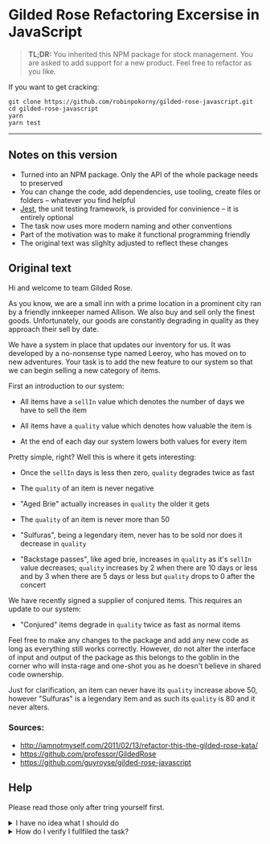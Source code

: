 # Gilded Rose Refactoring Excersise in JavaScript

> **TL;DR:**
> You inherited this NPM package for stock management. You are asked to add support for a new product. Feel free to refactor as you like.

If you want to get cracking:

```
git clone https://github.com/robinpokorny/gilded-rose-javascript.git
cd gilded-rose-javascript
yarn
yarn test
```

---

## Notes on this version

- Turned into an NPM package. Only the API of the whole package needs to preserved
- You can change the code, add dependencies, use tooling, create files or folders – whatever you find helpful
- [Jest](https://jestjs.io/), the unit testing framework, is provided for convinience – it is entirely optional
- The task now uses more modern naming and other conventions
- Part of the motivation was to make it functional programming friendly
- The original text was slighlty adjusted to reflect these changes

## Original text

Hi and welcome to team Gilded Rose.

As you know, we are a small inn with a prime location in a prominent city ran
by a friendly innkeeper named Allison. We also buy and sell only the finest
goods. Unfortunately, our goods are constantly degrading in quality as they
approach their sell by date.

We have a system in place that updates our inventory for us. It was developed
by a no-nonsense type named Leeroy, who has moved on to new adventures. Your
task is to add the new feature to our system so that we can begin selling a
new category of items.

First an introduction to our system:

- All items have a `sellIn` value which denotes the number of days we have to
  sell the item

- All items have a `quality` value which denotes how valuable the item is

- At the end of each day our system lowers both values for every item

Pretty simple, right? Well this is where it gets interesting:

- Once the `sellIn` days is less then zero, `quality` degrades twice as fast

- The `quality` of an item is never negative

- "Aged Brie" actually increases in `quality` the older it gets

- The `quality` of an item is never more than 50

- "Sulfuras", being a legendary item, never has to be sold nor does it
  decrease in `quality`

- "Backstage passes", like aged brie, increases in `quality` as it's `sellIn`
  value decreases; `quality` increases by 2 when there are 10 days or less
  and by 3 when there are 5 days or less but `quality` drops to 0 after the
  concert

We have recently signed a supplier of conjured items. This requires an update
to our system:

- "Conjured" items degrade in `quality` twice as fast as normal items

Feel free to make any changes to the package and add any new
code as long as everything still works correctly. However, do not alter the
interface of input and output of the package as this belongs to the goblin in the corner
who will insta-rage and one-shot you as he doesn't believe in shared code
ownership.

Just for clarification, an item can never have its `quality` increase above 50,
however "Sulfuras" is a legendary item and as such its `quality` is 80 and it
never alters.

### Sources:

- http://iamnotmyself.com/2011/02/13/refactor-this-the-gilded-rose-kata/
- https://github.com/professor/GildedRose
- https://github.com/guyroyse/gilded-rose-javascript

## Help

Please read those only after tring yourself first.

<details> <summary>I have no idea what I should do</summary>

Make sure you read the text properly. It asks you to add a support for a new type of product. However, the _real task_ is to refactor the current code first as it is uneasy to follow.

Most people would probably work in this order:

1. Write unit tests for all current product types and all edge cases
2. Refactor the code to be more understandable; the unit tests will help prevent regressions
3. Add unit tests for the new product, thinking about all edge cases
4. Update the code to handle the new product and make tests pass
   </details>

<details> <summary>How do I verify I fullfiled the task?</summary>

The task has many edge cases. It can be easy to think you are done, but there could be regressions. In fact, that happened to me the first time I tried this kata.

To be totaly sure you did a good job, I prepared a test, that will validate your solution.

It is strongly recommended to run the validation only when you think you are done and the systems supports "Conjured" items.

Run this command:

```
yarn validate
```

If it passed, congratulations! You did great!

If it fails, do not worry. I was there, too. You might want to test few more edge cases on the original code. The text above does not tell you everything. Resist reverse-engineering the validation test.

</details>
